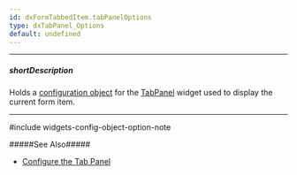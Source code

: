 ```yaml
---
id: dxFormTabbedItem.tabPanelOptions
type: dxTabPanel_Options
default: undefined
---
```

---
##### shortDescription
Holds a [configuration object](/Documentation/ApiReference/UI_Widgets/dxTabPanel/Configuration/) for the [TabPanel](/Documentation/ApiReference/UI_Widgets/dxTabPanel/) widget used to display the current form item.

---
#include widgets-config-object-option-note

#####See Also#####
- [Configure the Tab Panel](/Documentation/Guide/Widgets/Form/Organize_Simple_Items/In_Tabs/#Configure_the_Tab_Panel)